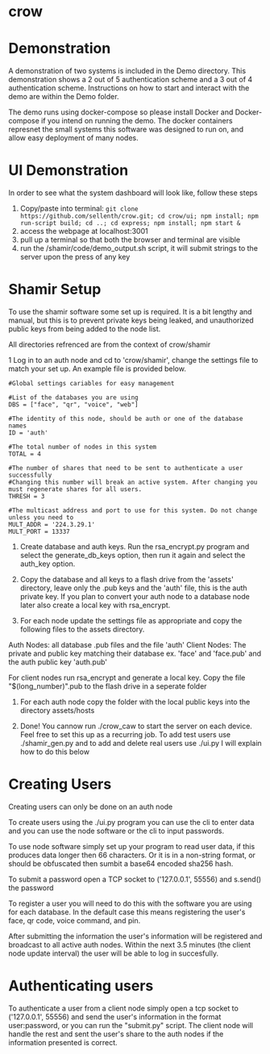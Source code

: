 # crow

# Demonstration

A demonstration of two systems is included in the Demo directory. This demonstration shows a 2 out of 5 authentication scheme and a 3 out of 4 authentication scheme. Instructions on how to start and interact with the demo are within the Demo folder.

The demo runs using docker-compose so please install Docker and Docker-compose if you intend on  running the demo. The docker containers represnet the small systems this software was designed to run on, and allow easy deployment of many nodes. 

# UI Demonstration
In order to see what the system dashboard will look like, follow these steps
1. Copy/paste into terminal: `git clone https://github.com/sellenth/crow.git; cd crow/ui; npm install; npm run-script build; cd ..; cd express; npm install; npm start &`
1. access the webpage at localhost:3001
1. pull up a terminal so that both the browser and terminal are visible 
1. run the /shamir/code/demo_output.sh script, it will submit strings to the server upon the press of any key

# Shamir Setup

To use the shamir software some set up is required. It is a bit lengthy and manual, but this is to prevent private keys being leaked, and unauthorized public keys from being added to the node list.

All directories refrenced are from the context of crow/shamir

1 Log in to an auth node and cd to 'crow/shamir', change the settings file to match your set up. An example file is provided below.

```
#Global settings cariables for easy management

#List of the databases you are using
DBS = ["face", "qr", "voice", "web"]

#The identity of this node, should be auth or one of the database names
ID = 'auth'

#The total number of nodes in this system
TOTAL = 4

#The number of shares that need to be sent to authenticate a user successfully
#Changing this number will break an active system. After changing you must regenerate shares for all users.
THRESH = 3

#The multicast address and port to use for this system. Do not change unless you need to
MULT_ADDR = '224.3.29.1'
MULT_PORT = 13337
```

1. Create database and auth keys. Run the rsa_encrypt.py program and select the generate_db_keys option, then run it again and select the auth_key option.

1. Copy the database and all keys to a flash drive from the 'assets' directory, leave only the .pub keys and the 'auth' file, this is the auth private key. If you plan to convert your auth node to a database node later also create a local key with rsa_encrypt.

1. For each node update the settings file as appropriate and copy the following files to the assets directory.

  Auth Nodes: all database .pub files and the file 'auth'
  Client Nodes: The private and public key matching their database ex. 'face' and 'face.pub' and the auth public key 'auth.pub'
  
  For client nodes run rsa_encrypt and generate a local key. Copy the file "$(long_number)".pub to the flash drive in a seperate      folder

1. For each auth node copy the folder with the local public keys into the directory assets/hosts

1. Done! You cannow run ./crow_caw to start the server on each device. Feel free to set this up as a recurring job. To add test users use ./shamir_gen.py and to add and delete real users use ./ui.py I will explain how to do this below

# Creating Users

Creating users can only be done on an auth node

To create users using the ./ui.py program you can use the cli to enter data and you can use the node software or the cli to input passwords. 

To use node software simply set up your program to read user data, if this produces data longer then 66 characters. Or it is in a non-string format, or should be obfuscated then sumbit a base64 encoded sha256 hash.

To submit a password open a TCP socket to ('127.0.0.1', 55556) and s.send() the password

To register a user you will need to do this with the software you are using for each database. In the default case this means registering the user's face, qr code, voice command, and pin.

After submitting the information the user's information will be registered and broadcast to all active auth nodes. Within the next 3.5 minutes (the client node update interval) the user will be able to log in succesfully.

# Authenticating users

To authenticate a user from a client node simply open a tcp socket to ('127.0.0.1', 55556) and send the user's information in the format user:password, or you can run the "submit.py" script. The client node will handle the rest and sent the user's share to the auth nodes if the information presented is correct.
